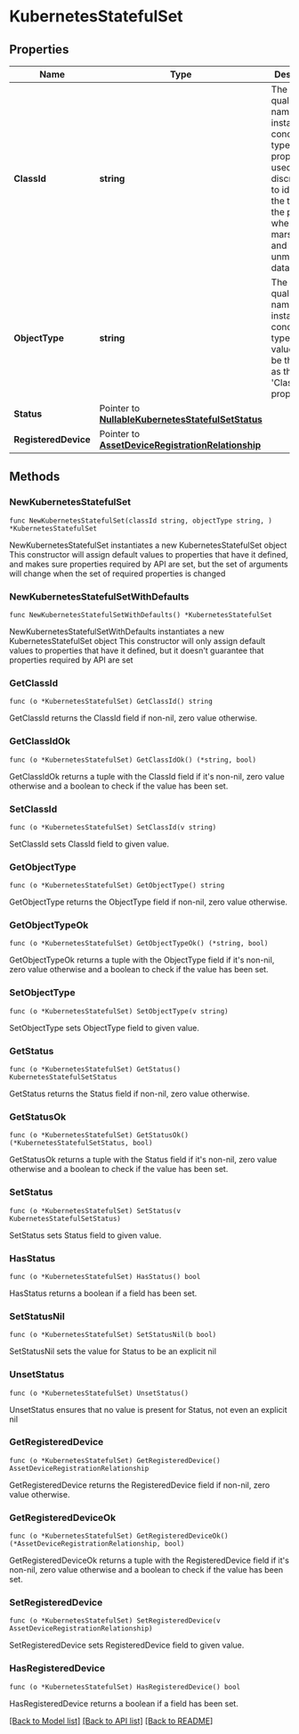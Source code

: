 # KubernetesStatefulSet

## Properties

Name | Type | Description | Notes
------------ | ------------- | ------------- | -------------
**ClassId** | **string** | The fully-qualified name of the instantiated, concrete type. This property is used as a discriminator to identify the type of the payload when marshaling and unmarshaling data. | [default to "kubernetes.StatefulSet"]
**ObjectType** | **string** | The fully-qualified name of the instantiated, concrete type. The value should be the same as the &#39;ClassId&#39; property. | [default to "kubernetes.StatefulSet"]
**Status** | Pointer to [**NullableKubernetesStatefulSetStatus**](kubernetes.StatefulSetStatus.md) |  | [optional] 
**RegisteredDevice** | Pointer to [**AssetDeviceRegistrationRelationship**](asset.DeviceRegistration.Relationship.md) |  | [optional] 

## Methods

### NewKubernetesStatefulSet

`func NewKubernetesStatefulSet(classId string, objectType string, ) *KubernetesStatefulSet`

NewKubernetesStatefulSet instantiates a new KubernetesStatefulSet object
This constructor will assign default values to properties that have it defined,
and makes sure properties required by API are set, but the set of arguments
will change when the set of required properties is changed

### NewKubernetesStatefulSetWithDefaults

`func NewKubernetesStatefulSetWithDefaults() *KubernetesStatefulSet`

NewKubernetesStatefulSetWithDefaults instantiates a new KubernetesStatefulSet object
This constructor will only assign default values to properties that have it defined,
but it doesn't guarantee that properties required by API are set

### GetClassId

`func (o *KubernetesStatefulSet) GetClassId() string`

GetClassId returns the ClassId field if non-nil, zero value otherwise.

### GetClassIdOk

`func (o *KubernetesStatefulSet) GetClassIdOk() (*string, bool)`

GetClassIdOk returns a tuple with the ClassId field if it's non-nil, zero value otherwise
and a boolean to check if the value has been set.

### SetClassId

`func (o *KubernetesStatefulSet) SetClassId(v string)`

SetClassId sets ClassId field to given value.


### GetObjectType

`func (o *KubernetesStatefulSet) GetObjectType() string`

GetObjectType returns the ObjectType field if non-nil, zero value otherwise.

### GetObjectTypeOk

`func (o *KubernetesStatefulSet) GetObjectTypeOk() (*string, bool)`

GetObjectTypeOk returns a tuple with the ObjectType field if it's non-nil, zero value otherwise
and a boolean to check if the value has been set.

### SetObjectType

`func (o *KubernetesStatefulSet) SetObjectType(v string)`

SetObjectType sets ObjectType field to given value.


### GetStatus

`func (o *KubernetesStatefulSet) GetStatus() KubernetesStatefulSetStatus`

GetStatus returns the Status field if non-nil, zero value otherwise.

### GetStatusOk

`func (o *KubernetesStatefulSet) GetStatusOk() (*KubernetesStatefulSetStatus, bool)`

GetStatusOk returns a tuple with the Status field if it's non-nil, zero value otherwise
and a boolean to check if the value has been set.

### SetStatus

`func (o *KubernetesStatefulSet) SetStatus(v KubernetesStatefulSetStatus)`

SetStatus sets Status field to given value.

### HasStatus

`func (o *KubernetesStatefulSet) HasStatus() bool`

HasStatus returns a boolean if a field has been set.

### SetStatusNil

`func (o *KubernetesStatefulSet) SetStatusNil(b bool)`

 SetStatusNil sets the value for Status to be an explicit nil

### UnsetStatus
`func (o *KubernetesStatefulSet) UnsetStatus()`

UnsetStatus ensures that no value is present for Status, not even an explicit nil
### GetRegisteredDevice

`func (o *KubernetesStatefulSet) GetRegisteredDevice() AssetDeviceRegistrationRelationship`

GetRegisteredDevice returns the RegisteredDevice field if non-nil, zero value otherwise.

### GetRegisteredDeviceOk

`func (o *KubernetesStatefulSet) GetRegisteredDeviceOk() (*AssetDeviceRegistrationRelationship, bool)`

GetRegisteredDeviceOk returns a tuple with the RegisteredDevice field if it's non-nil, zero value otherwise
and a boolean to check if the value has been set.

### SetRegisteredDevice

`func (o *KubernetesStatefulSet) SetRegisteredDevice(v AssetDeviceRegistrationRelationship)`

SetRegisteredDevice sets RegisteredDevice field to given value.

### HasRegisteredDevice

`func (o *KubernetesStatefulSet) HasRegisteredDevice() bool`

HasRegisteredDevice returns a boolean if a field has been set.


[[Back to Model list]](../README.md#documentation-for-models) [[Back to API list]](../README.md#documentation-for-api-endpoints) [[Back to README]](../README.md)


